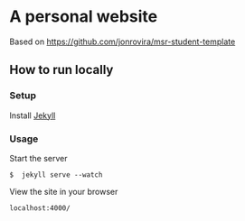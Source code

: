 # A personal website

Based on <https://github.com/jonrovira/msr-student-template>

## How to run locally

### Setup
Install <a href="https://jekyllrb.com/docs/installation">Jekyll</a>

### Usage
Start the server
```
$  jekyll serve --watch
```
View the site in your browser
```
localhost:4000/
```

